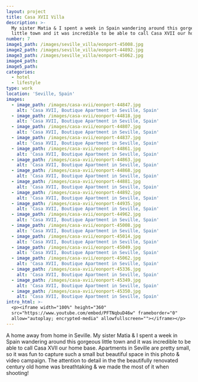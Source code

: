 ```yaml
---
layout: project
title: Casa XVII Villa
description: >-
  My sister Matia & I spent a week in Spain wandering around this gorgeous old
  little town and it was incredible to be able to call Casa XVII our home base.
number: 7
image1_path: /images/seville_villa/eonport-45008.jpg
image2_path: /images/seville_villa/eonport-44892.jpg
image3_path: /images/seville_villa/eonport-45062.jpg
image4_path:
image5_path:
categories:
  - hotel
  - lifestyle
type: work
location: 'Seville, Spain'
images:
  - image_path: /images/casa-xvii/eonport-44847.jpg
    alt: 'Casa XVII, Boutique Apartment in Seville, Spain'
  - image_path: /images/casa-xvii/eonport-44818.jpg
    alt: 'Casa XVII, Boutique Apartment in Seville, Spain'
  - image_path: /images/casa-xvii/eonport-44807.jpg
    alt: 'Casa XVII, Boutique Apartment in Seville, Spain'
  - image_path: /images/casa-xvii/eonport-44837.jpg
    alt: 'Casa XVII, Boutique Apartment in Seville, Spain'
  - image_path: /images/casa-xvii/eonport-44861.jpg
    alt: 'Casa XVII, Boutique Apartment in Seville, Spain'
  - image_path: /images/casa-xvii/eonport-44863.jpg
    alt: 'Casa XVII, Boutique Apartment in Seville, Spain'
  - image_path: /images/casa-xvii/eonport-44868.jpg
    alt: 'Casa XVII, Boutique Apartment in Seville, Spain'
  - image_path: /images/casa-xvii/eonport-44881.jpg
    alt: 'Casa XVII, Boutique Apartment in Seville, Spain'
  - image_path: /images/casa-xvii/eonport-44892.jpg
    alt: 'Casa XVII, Boutique Apartment in Seville, Spain'
  - image_path: /images/casa-xvii/eonport-44935.jpg
    alt: 'Casa XVII, Boutique Apartment in Seville, Spain'
  - image_path: /images/casa-xvii/eonport-44962.jpg
    alt: 'Casa XVII, Boutique Apartment in Seville, Spain'
  - image_path: /images/casa-xvii/eonport-45008.jpg
    alt: 'Casa XVII, Boutique Apartment in Seville, Spain'
  - image_path: /images/casa-xvii/eonport-45014.jpg
    alt: 'Casa XVII, Boutique Apartment in Seville, Spain'
  - image_path: /images/casa-xvii/eonport-45049.jpg
    alt: 'Casa XVII, Boutique Apartment in Seville, Spain'
  - image_path: /images/casa-xvii/eonport-45062.jpg
    alt: 'Casa XVII, Boutique Apartment in Seville, Spain'
  - image_path: /images/casa-xvii/eonport-45336.jpg
    alt: 'Casa XVII, Boutique Apartment in Seville, Spain'
  - image_path: /images/casa-xvii/eonport-45349.jpg
    alt: 'Casa XVII, Boutique Apartment in Seville, Spain'
  - image_path: /images/casa-xvii/eonport-45350.jpg
    alt: 'Casa XVII, Boutique Apartment in Seville, Spain'
intro_html: >-
  <p><iframe width="100%" height="360"
  src="https://www.youtube.com/embed/PFTNqbuD46w" frameborder="0"
  allow="autoplay; encrypted-media" allowfullscreen=""></iframe></p>
---
```


A home away from home in Seville. My sister Matia & I spent a week in Spain wandering around this gorgeous little town and it was incredible to be able to call Casa XVII our home base. Apartments in Seville are pretty small, so it was fun to capture such a small but beautiful space in this photo & video campaign. The attention to detail in the the beautifully renovated century old home was breathtaking & we made the most of it when shooting!